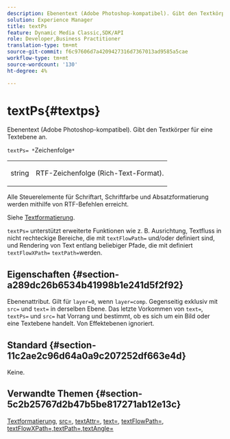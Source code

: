 ```yaml
---
description: Ebenentext (Adobe Photoshop-kompatibel). Gibt den Textkörper für eine Textebene an.
solution: Experience Manager
title: textPs
feature: Dynamic Media Classic,SDK/API
role: Developer,Business Practitioner
translation-type: tm+mt
source-git-commit: f6c97606d7a4209427316d7367013ad9585a5cae
workflow-type: tm+mt
source-wordcount: '130'
ht-degree: 4%

---
```



# textPs{#textps}

Ebenentext (Adobe Photoshop-kompatibel). Gibt den Textkörper für eine Textebene an.

`textPs= *`Zeichenfolge`*`

<table id="simpletable_4E2D08FD4EEC4EDC9EFE9F6F2E22DB0C"> 
 <tr class="strow"> 
  <td class="stentry"> <p><span class="codeph"><span class="varname"> string</span> </span> </p> </td> 
  <td class="stentry"> <p>RTF-Zeichenfolge (Rich-Text-Format). </p></td> 
 </tr> 
</table>

Alle Steuerelemente für Schriftart, Schriftfarbe und Absatzformatierung werden mithilfe von RTF-Befehlen erreicht.

Siehe [Textformatierung](../../../../../is-api/http-ref/image-serving-api-ref/c-http-protocol-reference/c-text-formatting/c-text-formatting.md#concept-0d3136db7f6f49668274541cd4b6364c).

`textPs=` unterstützt erweiterte Funktionen wie z. B. Ausrichtung, Textfluss in nicht rechteckige Bereiche, die mit  `textFlowPath=` und/oder definiert sind, und Rendering von Text entlang beliebiger Pfade, die mit definiert  `textFlowXPath=`  `textPath=`werden.

## Eigenschaften {#section-a289dc26b6534b41998b1e241d5f2f92}

Ebenenattribut. Gilt für `layer=0`, wenn `layer=comp`. Gegenseitig exklusiv mit `src=` und `text=` in derselben Ebene. Das letzte Vorkommen von `text=`, `textPs=` und `src=` hat Vorrang und bestimmt, ob es sich um ein Bild oder eine Textebene handelt. Von Effektebenen ignoriert.

## Standard {#section-11c2ae2c96d64a0a9c207252df663e4d}

Keine.

## Verwandte Themen {#section-5c2b25767d2b47b5be817271ab12e13c}

[Textformatierung](../../../../../is-api/http-ref/image-serving-api-ref/c-http-protocol-reference/c-text-formatting/c-text-formatting.md#concept-0d3136db7f6f49668274541cd4b6364c),  [src=](../../../../../is-api/http-ref/image-serving-api-ref/c-http-protocol-reference/c-command-reference/r-src.md#reference-f6506637778c4c69bf106a7924a91ab1),  [textAttr=](../../../../../is-api/http-ref/image-serving-api-ref/c-http-protocol-reference/c-command-reference/r-textattr.md#reference-ff00484fa3244286abeff34911f7ec0d),  [text=](../../../../../is-api/http-ref/image-serving-api-ref/c-http-protocol-reference/c-command-reference/r-text.md#reference-84634052e48548539a1ef63cbe41f22f),  [textFlowPath=](../../../../../is-api/http-ref/image-serving-api-ref/c-http-protocol-reference/c-command-reference/r-textflowpath.md#reference-0b8d9493d71342f0b6a64a6d221584ef),  [ ](../../../../../is-api/http-ref/image-serving-api-ref/c-http-protocol-reference/c-command-reference/r-textflowxpath.md#reference-c55d4e41a28f40aca6a24ca218c28542)  [ ](../../../../../is-api/http-ref/image-serving-api-ref/c-http-protocol-reference/c-command-reference/r-textpath.md#reference-b09cc0902dff4725bdb54d5da4076ccd)  [textFlowXPath=,textPath=,textAngle=](../../../../../is-api/http-ref/image-serving-api-ref/c-http-protocol-reference/c-command-reference/r-textangle.md#reference-447f624c0e764d0cb5c75846d1b44d15)
